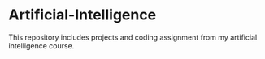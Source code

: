 # Artificial-Intelligence
This repository includes projects and coding assignment from my artificial intelligence course.
